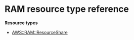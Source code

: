 # RAM resource type reference<a name="AWS_RAM"></a>

**Resource types**
+ [AWS::RAM::ResourceShare](aws-resource-ram-resourceshare.md)